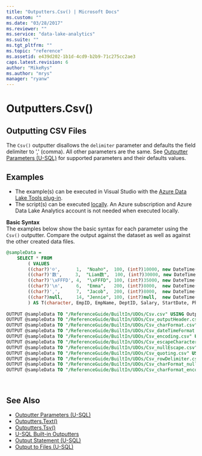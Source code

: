 ```yaml
---
title: "Outputters.Csv() | Microsoft Docs"
ms.custom: ""
ms.date: "03/28/2017"
ms.reviewer: ""
ms.service: "data-lake-analytics"
ms.suite: ""
ms.tgt_pltfrm: ""
ms.topic: "reference"
ms.assetid: e439d202-1b1d-4cd9-b2b9-71c275cc2ae3
caps.latest.revision: 6
author: "MikeRys"
ms.author: "mrys"
manager: "ryanw"
---
```

# Outputters.Csv()

## Outputting CSV Files    
The `Csv()` outputter disallows the `delimiter` parameter and defaults the field delimiter to ',' (comma). All other parameters are the same.  See [Outputter Parameters (U-SQL)](outputter-parameters-u-sql.md) for supported parameters and their defaults values.  
  
## Examples
- The example(s) can be executed in Visual Studio with the [Azure Data Lake Tools plug-in](https://www.microsoft.com/download/details.aspx?id=49504).  
- The script(s) can be executed [locally](https://docs.microsoft.com/azure/data-lake-analytics/data-lake-analytics-data-lake-tools-local-run).  An Azure subscription and Azure Data Lake Analytics account is not needed when executed locally.


**Basic Syntax**   
The examples below show the basic syntax for each parameter using the `Csv()` outputter.  Compare the output against the dataset as well as against the other created data files.
```sql
@sampleData = 
    SELECT * FROM 
        ( VALUES
        ((char?)'☺',      1,  "Noah☺",  100, (int?)10000, new DateTime(2012,05,31),  "cell:030-0074321,office:030-0076545"),
        ((char?)'数',     3,  "Liam数",  100, (int?)30000, new DateTime(2014,09,14),  "cell:(5) 555-3932"),
        ((char?)'\xFFFD', 4,  "\xFFFD", 100, (int?)35000, new DateTime(1999,02,27),  "cell:(171) 555-7788,office:(171) 555-6750, home:(425) 555-6238"),
        ((char?)'\n',     6,  "Emma",   200, (int?)8000,  new DateTime(2014,03,08),  (string)null),
        ((char?)',',      7,  "Jacob",  200, (int?)8000,  new DateTime(2014,09,02),  ""),
        ((char?)null,     14, "Jennie", 100, (int?)null,  new DateTime(2000,02,12),  "cell:(5) 555-3392,office:(5) 555-7293")
        ) AS T(character, EmpID, EmpName, DeptID, Salary, StartDate, PhoneNumbers);
        
OUTPUT @sampleData TO "/ReferenceGuide/BuiltIn/UDOs/Csv.csv" USING Outputters.Csv();
OUTPUT @sampleData TO "/ReferenceGuide/BuiltIn/UDOs/Csv_outputHeader.csv" USING Outputters.Csv(outputHeader: true);
OUTPUT @sampleData TO "/ReferenceGuide/BuiltIn/UDOs/Csv_charFormat.csv" USING Outputters.Csv(charFormat: "string");
OUTPUT @sampleData TO "/ReferenceGuide/BuiltIn/UDOs/Csv_dateTimeFormat.csv" USING Outputters.Csv(dateTimeFormat: "D");
OUTPUT @sampleData TO "/ReferenceGuide/BuiltIn/UDOs/Csv_encoding.csv" USING Outputters.Csv(encoding: Encoding.UTF32);
OUTPUT @sampleData TO "/ReferenceGuide/BuiltIn/UDOs/Csv_escapeCharacter.csv" USING Outputters.Csv(escapeCharacter: ':');
OUTPUT @sampleData TO "/ReferenceGuide/BuiltIn/UDOs/Csv_nullEscape.csv" USING Outputters.Csv(nullEscape: "null");
OUTPUT @sampleData TO "/ReferenceGuide/BuiltIn/UDOs/Csv_quoting.csv" USING Outputters.Csv(quoting: false);
OUTPUT @sampleData TO "/ReferenceGuide/BuiltIn/UDOs/Csv_rowDelimiter.csv" USING Outputters.Csv(rowDelimiter: "\u0003");
OUTPUT @sampleData TO "/ReferenceGuide/BuiltIn/UDOs/Csv_charFormat_nullEscape_escapeCharacter.csv" USING Outputters.Csv(charFormat: "string", nullEscape:"NULL", escapeCharacter:'#');
OUTPUT @sampleData TO "/ReferenceGuide/BuiltIn/UDOs/Csv_charFormat_encoding.csv" USING Outputters.Csv(charFormat: "string", encoding:Encoding.Unicode);
```
<br />

## See Also
* [Outputter Parameters (U-SQL)](outputter-parameters-u-sql.md)
* [Outputters.Text()](outputters-text.md)  
* [Outputters.Tsv()](outputters-tsv.md)  
* [U-SQL Built-in Outputters](u-sql-built-in-outputters.md)
* [Output Statement (U-SQL)](output-statement-u-sql.md)
* [Output to Files (U-SQL)](output-to-files-u-sql.md)
